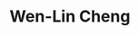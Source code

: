 ---
layout: page
title: Wen-Lin Cheng
name: Wen-Lin Cheng
type: member
program: PhD student
entry_year: 2012
graduation_year: 
create_link: false
external_url: 
image: /people/images/wenlin.jpg
brief: 
---
